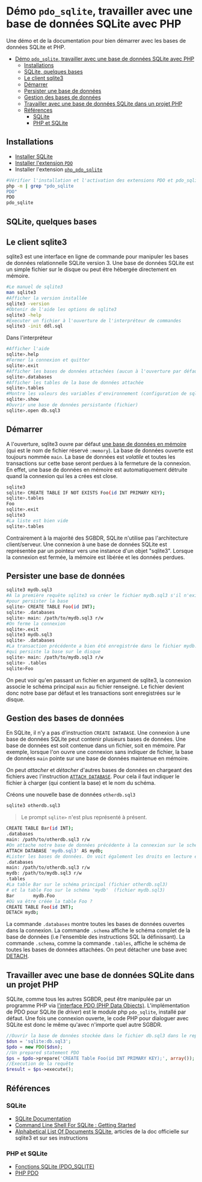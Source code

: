 # Démo `pdo_sqlite`, travailler avec une base de données SQLite avec PHP

Une démo et de la documentation pour bien démarrer avec les bases de données SQLite et PHP.

- [Démo `pdo_sqlite`, travailler avec une base de données SQLite avec PHP](#démo-pdo_sqlite-travailler-avec-une-base-de-données-sqlite-avec-php)
  - [Installations](#installations)
  - [SQLite, quelques bases](#sqlite-quelques-bases)
  - [Le client sqlite3](#le-client-sqlite3)
  - [Démarrer](#démarrer)
  - [Persister une base de données](#persister-une-base-de-données)
  - [Gestion des bases de données](#gestion-des-bases-de-données)
  - [Travailler avec une base de données SQLite dans un projet PHP](#travailler-avec-une-base-de-données-sqlite-dans-un-projet-php)
  - [Références](#références)
    - [SQLite](#sqlite)
    - [PHP et SQLite](#php-et-sqlite)


## Installations

- [Installer SQLite](https://www.sqlite.org/download.html)
- [Installer l'extension `PDO`](https://www.php.net/manual/fr/pdo.installation.php)
- Installer l'extension [`php_pdo_sqlite`](https://www.php.net/manual/en/ref.pdo-sqlite.php)

~~~bash
#Vérifier l'installation et l'activation des extensions PDO et pdo_sqlite
php -m | grep "pdo_sqlite
PDO"
PDO
pdo_sqlite
~~~

## SQLite, quelques bases

## Le client sqlite3

sqlite3 est une interface en ligne de commande pour manipuler les bases de données relationnelle SQLite version 3. Une base de données SQLite est un simple fichier sur le disque ou peut être hébergée directement en mémoire.

~~~bash
#Le manuel de sqlite3
man sqlite3
#Afficher la version installée
sqlite3 -version
#Obtenir de l'aide les options de sqlite3
sqlite3 -help
#Executer un fichier à l'ouverture de l'interpréteur de commandes
sqlite3 -init ddl.sql
~~~

Dans l'interpréteur

~~~bash
#Afficher l'aide
sqlite>.help
#Fermer la connexion et quitter
sqlite>.exit
#Afficher les bases de données attachées (aucun à l'ouverture par défaut)
sqlite>.databases
#Afficher les tables de la base de données attachée
sqlite>.tables
#Montre les valeurs des variables d'environnement (configuration de sqlite3)
sqlite>.show
#Ouvrir une base de données persistante (fichier)
sqlite>.open db.sql3
~~~

## Démarrer

A l'ouverture, sqlite3 ouvre par défaut [une base de données en mémoire](https://www.sqlite.org/inmemorydb.html) (qui est le nom de fichier réservé `:memory`). La base de données ouverte est toujours nommée `main`. La base de données est *volatile* et toutes les transactions sur cette base seront perdues à la fermeture de la connexion. En effet, une base de données en mémoire est automatiquement détruite quand la connexion qui les a crées est close.

~~~bash
sqlite3
sqlite> CREATE TABLE IF NOT EXISTS Foo(id INT PRIMARY KEY); 
sqlite>.tables
Foo
sqlite>.exit
sqlite3
#La liste est bien vide
sqlite>.tables
~~~

Contrairement à la majorité des SGBDR, SQLite n'utilise pas l'architecture client/serveur. Une connexion à une base de données SQLite est représentée par un pointeur vers une instance d'un objet "sqlite3". Lorsque la connexion est fermée, la mémoire est libérée et les données perdues.

## Persister une base de données

~~~bash
sqlite3 mydb.sql3
#A la première requête sqlite3 va créer le fichier mydb.sql3 s'il n'existe pas
#pour persister la base
sqlite> CREATE TABLE Foo(id INT);
sqlite> .databases
sqlite> main: /path/to/mydb.sql3 r/w
#On ferme la connexion
sqlite>.exit
sqlite3 mydb.sql3
sqlite> .databases
#La transaction précédente a bien été enregistrée dans le fichier mydb.sql3
#qui persiste la base sur le disque
sqlite> main: /path/to/mydb.sql3 r/w
sqlite> .tables
sqlite>Foo
~~~

On peut voir qu'en passant un fichier en argument de sqlite3, la connexion associe le schéma principal `main` au fichier renseigné. Le fichier devient donc notre base par défaut et les transactions sont enregistrées sur le disque.

## Gestion des bases de données

En SQLite, il n'y a pas d'instruction `CREATE DATABASE`. Une connexion à une base de données SQLite peut contenir plusieurs bases de données. Une base de données est soit contenue dans un fichier, soit en mémoire. Par exemple, lorsque l'on ouvre une connexion sans indiquer de fichier, la base de données `main` pointe sur une base de données maintenue en mémoire.

On peut *attacher* et *détacher* d'autres bases de données en chargeant des fichiers avec l'instruction [`ATTACH DATABASE`](https://www.sqlite.org/lang_attach.html). Pour cela il faut indiquer le fichier à charger (qui contient la base) et le nom du schéma.

Créons une nouvelle base de données `otherdb.sql3`

~~~bash
sqlite3 otherdb.sql3
~~~

> Le prompt `sqlite>` n'est plus représenté à présent.

~~~bash
CREATE TABLE Bar(id INT);
.databases
main: /path/to/otherdb.sql3 r/w
#On attache notre base de données précédente à la connexion sur le schéma 'mydb'
ATTACH DATABASE 'mydb.sql3' AS mydb;
#Lister les bases de données. On voit également les droits en lecture et écriture
.databases
main: /path/to/otherdb.sql3 r/w
mydb: /path/to/mydb.sql3 r/w
.tables
#La table Bar sur le schéma principal (fichier otherdb.sql3) 
# et la table Foo sur le schéma 'mydb'  (fichier mydb.sql3)
Bar       mydb.Foo
#Où va être créée la table Foo ?
CREATE TABLE Foo(id INT);
DETACH mydb;
~~~

La commande `.databases` montre toutes les bases de données ouvertes dans la connexion. La commande `.schema` affiche le schéma complet de la base de données (i.e l'ensemble des instructions SQL la définissant). La commande `.schema`, comme la commande `.tables`, affiche le schéma de toutes les bases de données attachées. On peut détacher une base avec [DETACH](https://www.sqlite.org/lang_detach.html).


## Travailler avec une base de données SQLite dans un projet PHP

SQLite, comme tous les autres SGBDR, peut être manipulée par un programme PHP via [l'interface PDO (PHP Data Objects)](https://www.php.net/manual/fr/intro.pdo.php). L'implémentation de PDO pour SQLite (le *driver*) est le module php `pdo_sqlite`, installé par défaut. Une fois une connexion ouverte, le code PHP pour dialoguer avec SQLite est donc le même qu'avec n'importe quel autre SGBDR.

~~~php
//Ouvrir la base de données stockée dans le fichier db.sql3 dans le repertoire courant
$dsn = 'sqlite:db.sql3';
$pdo = new PDO($dsn);
//Un prepared statement PDO
$ps = $pdo->prepare('CREATE Table Foo(id INT PRIMARY KEY);', array());
//Execution de la requête
$result = $ps->execute();
~~~

## Références

### SQLite

- [SQLite Documentation](https://www.sqlite.org/docs.html)
- [Command Line Shell For SQLite : Getting Started](https://www.sqlite.org/cli.html#dschema)
- [Alphabetical List Of Documents SQLite](https://www.sqlite.org/doclist.html), articles de la doc officielle sur sqlite3 et sur ses instructions

### PHP et SQLite

- [Fonctions SQLite (PDO_SQLITE)](https://www.php.net/manual/fr/ref.pdo-sqlite.php)
- [PHP PDO](https://www.php.net/manual/fr/book.pdo.php)
